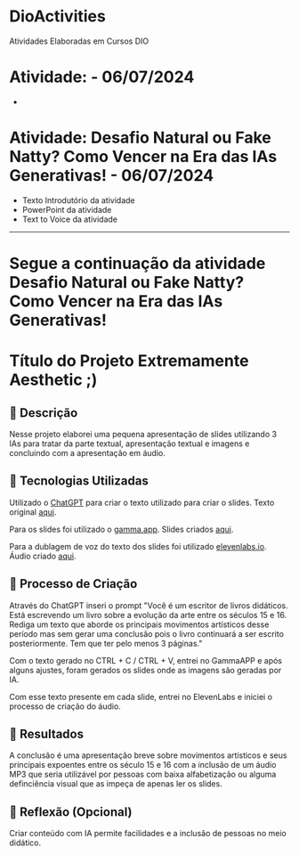 # DioActivities
Atividades Elaboradas em Cursos DIO

# Atividade: - 06/07/2024
- 

# Atividade: Desafio Natural ou Fake Natty? Como Vencer na Era das IAs Generativas! - 06/07/2024
- Texto Introdutório da atividade
- PowerPoint da atividade
- Text to Voice da atividade
----  
# Segue a continuação da atividade Desafio Natural ou Fake Natty? Como Vencer na Era das IAs Generativas!
# Título do Projeto Extremamente Aesthetic ;)

## 📒 Descrição
Nesse projeto elaborei uma pequena apresentação de slides utilizando 3 IAs para tratar da parte textual, apresentação textual e imagens e concluindo com a apresentação em áudio.

## 🤖 Tecnologias Utilizadas
Utilizado o [ChatGPT](https://openai.com/chatgpt/) para criar o texto utilizado para criar o slides. Texto original <a href="https://github.com/ClaudioFN/DioActivities/blob/main/texto-atividade-desafio-natural-fake.txt" target="_blank" rel="noopener noreferrer">aqui</a>.

Para os slides foi utilizado o [gamma.app](https://gamma.app). Slides criados <a href="https://github.com/ClaudioFN/DioActivities/blob/main/O-Renascimento-e-sua-Influencia-Transformadora.pptx" target="_blank" rel="noopener noreferrer">aqui</a>.

Para a dublagem de voz do texto dos slides foi utilizado [elevenlabs.io](https://elevenlabs.io). Áudio criado <a href="https://github.com/ClaudioFN/DioActivities/blob/main/ElevenLabs_2024-07-06-historia-da-arte-entre-os-seculos-15-e-16.mp3" target="_blank" rel="noopener noreferrer">aqui</a>.

## 🧐 Processo de Criação
Através do ChatGPT inseri o prompt "Você é um escritor de livros didáticos. Está escrevendo um livro sobre a evolução da arte entre os séculos 15 e 16. Rediga um texto que aborde os principais movimentos artísticos desse período mas sem gerar uma conclusão pois o livro continuará a ser escrito posteriormente. Tem que ter pelo menos 3 páginas."

Com o texto gerado no CTRL + C / CTRL + V, entrei no GammaAPP e após alguns ajustes, foram gerados os slides onde as imagens são geradas por IA.

Com esse texto presente em cada slide, entrei no ElevenLabs e iniciei o processo de criação do áudio.

## 🚀 Resultados
A conclusão é uma apresentação breve sobre movimentos artísticos e seus principais expoentes entre os século 15 e 16 com a inclusão de um áudio MP3 que seria utilizável por pessoas com baixa alfabetização ou alguma definciência visual que as impeça de apenas ler os slides.

## 💭 Reflexão (Opcional)
Criar conteúdo com IA permite facilidades e a inclusão de pessoas no meio didático.
